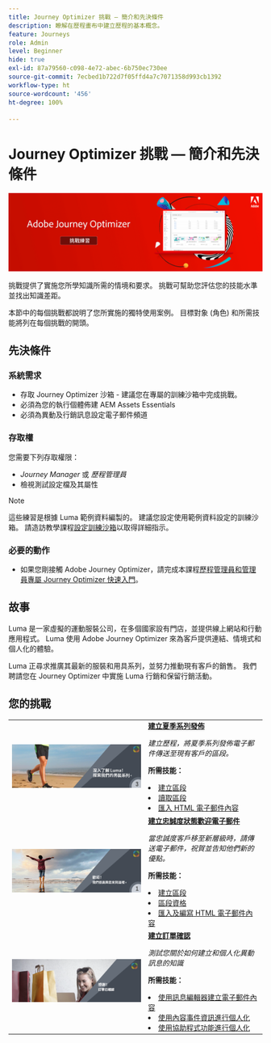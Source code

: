 ```yaml
---
title: Journey Optimizer 挑戰 — 簡介和先決條件
description: 瞭解在歷程畫布中建立歷程的基本概念。
feature: Journeys
role: Admin
level: Beginner
hide: true
exl-id: 87a79560-c098-4e72-abec-6b750ec730ee
source-git-commit: 7ecbed1b722d7f05ffd4a7c7071358d993cb1392
workflow-type: ht
source-wordcount: '456'
ht-degree: 100%

---
```


# Journey Optimizer 挑戰 — 簡介和先決條件

![AJO 挑戰橫幅](./assets/ajo-banner-challenges.png)

挑戰提供了實施您所學知識所需的情境和要求。 挑戰可幫助您評估您的技能水準並找出知識差距。

本節中的每個挑戰都說明了您所實施的獨特使用案例。 目標對象 (角色) 和所需技能將列在每個挑戰的開頭。

## 先決條件

### 系統需求

* 存取 Journey Optimizer 沙箱 - 建議您在專屬的訓練沙箱中完成挑戰。
* 必須為您的執行個體佈建 AEM Assets Essentials
* 必須為異動及行銷訊息設定電子郵件頻道

### 存取權

您需要下列存取權限：
* *Journey Manager* 或 *歷程管理員*
* 檢視測試設定檔及其屬性

>[!NOTE]
> 這些練習是根據 Luma 範例資料編製的。 建議您設定使用範例資料設定的訓練沙箱。 請造訪教學課程[設定訓練沙箱](/help/tutorial-configure-a-training-sandbox/introduction-and-prerequisites.md)以取得詳細指示。

### 必要的動作

* 如果您剛接觸 Adobe Journey Optimizer，請完成本課程[歷程管理員和管理員專屬 Journey Optimizer 快速入門](https://experienceleague.adobe.com/docs/courses/using/journeyoptimizer-u-1-2022-1-1-0.html?lang=zh-Hant)。


## 故事

Luma 是一家虛擬的運動服裝公司，在多個國家設有門店，並提供線上網站和行動應用程式。 Luma 使用 Adobe Journey Optimizer 來為客戶提供連結、情境式和個人化的體驗。

Luma 正尋求推廣其最新的服裝和用具系列，並努力推動現有客戶的銷售。 我們聘請您在 Journey Optimizer 中實施 Luma 行銷和保留行銷活動。

## 您的挑戰

<table>
<tr>
<td>
 <div>
      <a href="summer-collection-announcement-challenge.md">
        <img alt="夏季系列發佈的影像" src="./assets/email-assets/luma-transactional-onboarding-3.png"/>
      </a>
      </div>
  </td>
  <td>
   <strong><a href="summer-collection-announcement-challenge.md">建立夏季系列發佈 </strong>
    </a>
      <p>
      <em>建立歷程，將夏季系列發佈電子郵件傳送至現有客戶的區段。 </em>
      <p>
      <b>所需技能：</b>
      <li><a href="https://experienceleague.adobe.com/docs/journey-optimizer-learn/tutorials/profiles-segments-subscriptions/create-segments.html?lang=zh-Hant"> 建立區段</li>
      <li><a href="https://experienceleague.adobe.com/docs/journey-optimizer-learn/tutorials/create-journeys/use-case-read-segment.html?lang=zh-Hant">讀取區段</li>
       <li><a href="https://experienceleague.adobe.com/docs/journey-optimizer-learn/tutorials/email-channel/import-and-author-html-email-content.html?lang=zh-Hant">匯入 HTML 電子郵件內容</li>
  </td>
  </tr>
   <tr>
    <td>
    <div>
    <a>
      <img alt="歡迎！" src="./assets/email-assets/luma-transactional-onboarding-1.png"/>
    </a>
    </div>
    <td>
    <div >
      <a>
    <strong><a href="loyalty-status-welcome-email-challenge.md">建立忠誠度狀態歡迎電子郵件 </strong>
    </a>
    </div>
    <p>
    <em>當忠誠度客戶移至新層級時，請傳送電子郵件，祝賀並告知他們新的優點。</em>
    <p>
    <b>所需技能：</b>
      <li><a href="https://experienceleague.adobe.com/docs/journey-optimizer-learn/tutorials/profiles-segments-subscriptions/create-segments.html?lang=zh-Hant"> 建立區段</li>
      <li><a href="https://experienceleague.adobe.com/docs/journey-optimizer-learn/tutorials/create-journeys/use-case-read-segment-qualification.html?lang=zh-Hant">區段資格</li>
      <li><a href="https://experienceleague.adobe.com/docs/journey-optimizer-learn/tutorials/email-channel/import-and-author-html-email-content.html?lang=zh-Hant">匯入及編寫 HTML 電子郵件內容</li>
  </td>
  </tr>
  <tr>
  <td>
  <div>
    <a href="order-confirmation-challenge.md">
      <img alt="Luma 電子郵件" src="./assets/email-assets/luma-transactional-order-confirmation.png"/>
    </a>
  </td>
  <td>
      <a href="order-confirmation-challenge.md">
 <strong><a href="order-confirmation-challenge.md">建立訂單確認</strong>
 </a>
    <div>
    <p>
    <em>測試您關於如何建立和個人化異動訊息的知識
    </em>
    <p>
    <b>所需技能：</b>
      <li><a href="https://experienceleague.adobe.com/docs/journey-optimizer-learn/tutorials/email-channel/create-content-with-the-email-designer.html?lang=zh-Hant"> 使用訊息編輯器建立電子郵件內容</li>
      <li><a href="https://experienceleague.adobe.com/docs/journey-optimizer-learn/tutorials/personalize-content/use-contextual-event-information-for-personalization.html?lang=zh-Hant">使用內容事件資訊進行個人化</li>
      <li><a href="https://experienceleague.adobe.com/docs/journey-optimizer-learn/tutorials/personalize-content/use-helper-functions-for-personalization.html?lang=zh-Hant">使用協助程式功能進行個人化</li>
  </td>
</table>

